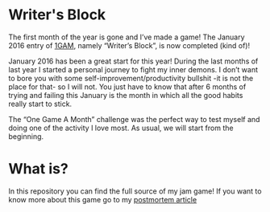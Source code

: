 # Writer's Block

The first month of the year is gone and I’ve made a game! The January 2016 entry of [1GAM][2], namely “Writer’s Block”, is now completed (kind of)!

January 2016 has been a great start for this year! During the last months of last year I started a personal journey to fight my inner demons. I don’t want to bore you with some self-improvement/productivity bullshit -it is not the place for that- so I will not. You just have to know that after 6 months of trying and failing this January is the month in which all the good habits really start to stick.

The “One Game A Month” challenge was the perfect way to test myself and doing one of the activity I love most. As usual, we will start from the beginning.

# What is?

In this repository you can find the full source of my jam game! If you want to know more about this game go to my [postmortem article][1]

[1]: http://www.davideaversa.it/2016/02/postmortem-writers-block-1gam-january/
[2]: http://www.onegameamonth.com/
